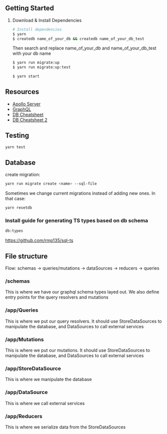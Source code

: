## Getting Started

1. Download & Install Dependencies

   ```sh
   # Install dependencies
   $ yarn
   $ createdb name_of_your_db && createdb name_of_your_db_test
   ```

   Then search and replace name_of_your_db and name_of_your_db_test with your db name

   ```sh
   $ yarn run migrate:up
   $ yarn run migrate:up:test
   ```

   ```sh
   $ yarn start
   ```

## Resources

- [Apollo Server](https://www.apollographql.com/)
- [GraphQL](https://graphql.org/)
- [DB Cheatsheet](https://gist.github.com/apolloclark/ea5466d5929e63043dcf)
- [DB Cheatsheet 2](https://gist.github.com/Kartones/dd3ff5ec5ea238d4c546)

## Testing

```sh
yarn test
```

## Database

create migration:

```sh
yarn run migrate create <name> --sql-file
```

Sometimes we change current migrations instead of adding new ones. In that case:

```sh
yarn resetdb
```

### Install guide for generating TS types based on db schema

```sh
db:types
```

https://github.com/rmp135/sql-ts

## File structure

Flow:
schemas -> queries/mutations -> dataSources -> reducers -> queries

### /schemas

This is where we have our graphql schema types layed out.
We also define entry points for the query resolvers and mutations

### /app/<name>Queries

This is where we put our query resolvers. It should use StoreDataSources to manipulate the database, and DataSources to call external services

### /app/<name>Mutations

This is where we put our mutations. It should use StoreDataSources to manipulate the database, and DataSources to call external services

### /app/<name>StoreDataSource

This is where we manipulate the database

### /app/<name>DataSource

This is where we call external services

### /app/<name>Reducers

This is where we serialize data from the StoreDataSources
